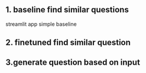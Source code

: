 #

## 1. baseline find similar questions
streamlit app simple baseline 

## 2. finetuned find similar question

## 3.generate question based on input
